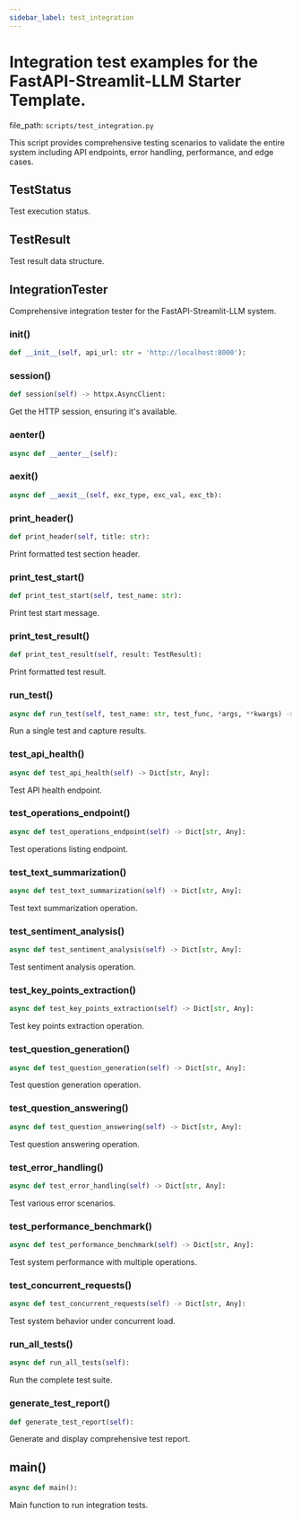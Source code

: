```yaml
---
sidebar_label: test_integration
---
```


# Integration test examples for the FastAPI-Streamlit-LLM Starter Template.

  file_path: `scripts/test_integration.py`

This script provides comprehensive testing scenarios to validate the entire system
including API endpoints, error handling, performance, and edge cases.

## TestStatus

Test execution status.

## TestResult

Test result data structure.

## IntegrationTester

Comprehensive integration tester for the FastAPI-Streamlit-LLM system.

### __init__()

```python
def __init__(self, api_url: str = 'http://localhost:8000'):
```

### session()

```python
def session(self) -> httpx.AsyncClient:
```

Get the HTTP session, ensuring it's available.

### __aenter__()

```python
async def __aenter__(self):
```

### __aexit__()

```python
async def __aexit__(self, exc_type, exc_val, exc_tb):
```

### print_header()

```python
def print_header(self, title: str):
```

Print formatted test section header.

### print_test_start()

```python
def print_test_start(self, test_name: str):
```

Print test start message.

### print_test_result()

```python
def print_test_result(self, result: TestResult):
```

Print formatted test result.

### run_test()

```python
async def run_test(self, test_name: str, test_func, *args, **kwargs) -> TestResult:
```

Run a single test and capture results.

### test_api_health()

```python
async def test_api_health(self) -> Dict[str, Any]:
```

Test API health endpoint.

### test_operations_endpoint()

```python
async def test_operations_endpoint(self) -> Dict[str, Any]:
```

Test operations listing endpoint.

### test_text_summarization()

```python
async def test_text_summarization(self) -> Dict[str, Any]:
```

Test text summarization operation.

### test_sentiment_analysis()

```python
async def test_sentiment_analysis(self) -> Dict[str, Any]:
```

Test sentiment analysis operation.

### test_key_points_extraction()

```python
async def test_key_points_extraction(self) -> Dict[str, Any]:
```

Test key points extraction operation.

### test_question_generation()

```python
async def test_question_generation(self) -> Dict[str, Any]:
```

Test question generation operation.

### test_question_answering()

```python
async def test_question_answering(self) -> Dict[str, Any]:
```

Test question answering operation.

### test_error_handling()

```python
async def test_error_handling(self) -> Dict[str, Any]:
```

Test various error scenarios.

### test_performance_benchmark()

```python
async def test_performance_benchmark(self) -> Dict[str, Any]:
```

Test system performance with multiple operations.

### test_concurrent_requests()

```python
async def test_concurrent_requests(self) -> Dict[str, Any]:
```

Test system behavior under concurrent load.

### run_all_tests()

```python
async def run_all_tests(self):
```

Run the complete test suite.

### generate_test_report()

```python
def generate_test_report(self):
```

Generate and display comprehensive test report.

## main()

```python
async def main():
```

Main function to run integration tests.
